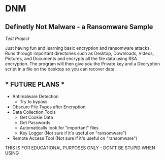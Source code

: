 # DNM
## Definetly Not Malware - a Ransomware Sample
*Test Project*

Just having fun and learning basic encryption and ransomware attacks.
Runs through important directories such as Desktop, Downloads, Videos, Pictures, and Documents and encrypts all the file data using RSA encryption. 
The program will then give you the Private key and a Decryption script in a file on the desktop so you can recover data.

## * FUTURE PLANS *
 - Antimalware Detection
   - Try to bypass
 - Obscure File Types after Encryption
 - Data Collection Tools
   - Get Cookie Data
   - Get Passwords
   - Automatically look for "important" files
   - Key Logger (Not sure if it's useful on "ransomware")
 - Remote Access Tool (Not sure if it's useful on "ransomware")

THIS IS FOR EDUCATIONAL PURPOSES ONLY - DON'T BE STUPID WHEN USING
